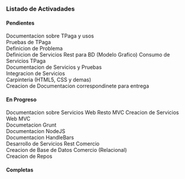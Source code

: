 ### Listado de Activadades

#### Pendientes

Documentacion sobre TPaga y usos  
Pruebas de TPaga  
Definicion de Problema  
Definicion de Servicios Rest para BD  (Modelo Grafico)
Consumo de Servicios TPaga  
	Documentacion de Servicios y Pruebas  
Integracion de Servicios  
Carpinteria (HTML5, CSS y demas)  
Creacion de Documentacion correspondinete para entrega  

#### En Progreso

Documentacion sobre Servicios Web
	Resto
	MVC
Creacion de Servicios Web MVC  
	Documetacion Grunt  
	Documentacion NodeJS  
	Documentacion HandleBars  
Desarrollo de Servicios Rest Comercio  
Creacion de Base de Datos Comercio (Relacional)  
Creacion de Repos  
	
#### Completas


